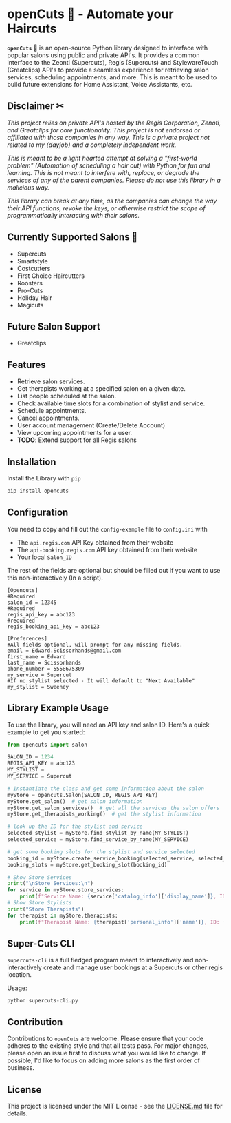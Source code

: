 # openCuts 💇 - Automate your Haircuts

**`openCuts`** 💇 is an open-source Python library designed to interface with popular salons using public and private API's. It provides a common interface to the  Zeonti (Supercuts), Regis (Supercuts) and StylewareTouch (Greatclips) API's to provide a seamless experience for retrieving salon services, scheduling appointments, and more. This is meant to be used to build future extensions for Home Assistant, Voice Assistants, etc.

## Disclaimer  ✂

<em>This project relies on private API's hosted by the Regis Corporation, Zenoti, and Greatclips for core functionality. This project is not endorsed or affiliated with those companies in any way. This is a private project not related to my {dayjob} and a completely independent work.

This is meant to be a light hearted attempt at solving a "first-world problem" (Automation of scheduling a hair cut) with Python for fun and learning. This is not meant to interfere with, replace, or degrade the services of any of the parent companies. Please do not use this library in a malicious way.  

This library can break at any time, as the companies can change the way their API functions, revoke the keys, or otherwise restrict the scope of programmatically interacting with their salons. </em>

## Currently Supported Salons 💈

- Supercuts
- Smartstyle
- Costcutters
- First  Choice Haircutters
- Roosters
- Pro-Cuts
- Holiday Hair
- Magicuts

## Future Salon Support

- Greatclips

## Features

- Retrieve salon services.
- Get therapists working at a specified salon on a given date.
- List people scheduled at the salon.
- Check available time slots for a combination of stylist and service.
- Schedule appointments.
- Cancel appointments.
- User account management (Create/Delete Account)
- View upcoming appointments for a user.
- **TODO**: Extend support for all Regis salons

## Installation

Install the Library with `pip`

```bash
pip install opencuts
```

## Configuration

You need to copy and fill out the `config-example` file to `config.ini` with

- The `api.regis.com` API Key obtained from their website
- The `api-booking.regis.com` API key obtained from their website
- Your local `Salon_ID`

The rest of the fields are optional but should be filled out if you want to use this non-interactively (In a script).

```
[Opencuts]
#Required
salon_id = 12345
#Required
regis_api_key = abc123
#required
regis_booking_api_key = abc123

[Preferences]
#All fields optional, will prompt for any missing fields.
email = Edward.Scissorhands@gmail.com
first_name = Edward 
last_name = Scissorhands
phone_number = 5558675309
my_service = Supercut
#If no stylist selected - It will default to "Next Available"
my_stylist = Sweeney
```

## Library Example Usage

To use the library, you will need an API key and salon ID. Here's a quick example to get you started:

```python
from opencuts import salon

SALON_ID = 1234
REGIS_API_KEY = abc123
MY_STYLIST = 
MY_SERVICE = Supercut

# Instantiate the class and get some information about the salon
myStore = opencuts.Salon(SALON_ID, REGIS_API_KEY)
myStore.get_salon()  # get salon information
myStore.get_salon_services()  # get all the services the salon offers
myStore.get_therapists_working()  # get the stylist information

# look up the ID for the stylist and service
selected_stylist = myStore.find_stylist_by_name(MY_STYLIST)
selected_service = myStore.find_service_by_name(MY_SERVICE)

# get some booking slots for the stylist and service selected
booking_id = myStore.create_service_booking(selected_service, selected_stylist)
booking_slots = myStore.get_booking_slot(booking_id)

# Show Store Services
print("\nStore Services:\n")
for service in myStore.store_services:
    print(f"Service Name: {service['catalog_info']['display_name']}, ID: {service['id']}\n")
# Show Store Stylists
print("Store Therapists")
for therapist in myStore.therapists:
    print(f"Therapist Name: {therapist['personal_info']['name']}, ID: {therapist['id']}\n")
```

## Super-Cuts CLI

`supercuts-cli` is a full fledged program meant to interactively and non-interactively create and manage user bookings at a Supercuts or other regis location.  
  
Usage:

```
python supercuts-cli.py
```

## Contribution

Contributions to `openCuts` are welcome. Please ensure that your code adheres to the existing style and that all tests pass. For major changes, please open an issue first to discuss what you would like to change. If possible, I'd like to focus on adding more salons as the first order of business.

## License

This project is licensed under the MIT License - see the [LICENSE.md](LICENSE) file for details.
